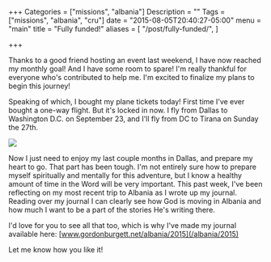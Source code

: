 +++
Categories = ["missions", "albania"]
Description = ""
Tags = ["missions", "albania", "cru"]
date = "2015-08-05T20:40:27-05:00"
menu = "main"
title = "Fully funded!"
aliases = [
  "/post/fully-funded/",
]

+++

Thanks to a good friend hosting an event last weekend, I have now reached my monthly goal!  And I have some room to spare!  I'm really thankful for everyone who's contributed to help me.  I'm excited to finalize my plans to begin this journey!

Speaking of which, I bought my plane tickets today!  First time I've ever bought a one-way flight.  But it's locked in now.  I fly from Dallas to Washington D.C. on September 23, and I'll fly from DC to Tirana on Sunday the 27th.

<img src="/images/2015/austrian-tickets.640x.png" ></img>

Now I just need to enjoy my last couple months in Dallas, and prepare my heart to go.  That part has been tough.  I'm not entirely sure how to prepare myself spiritually and mentally for this adventure, but I know a healthy amount of time in the Word will be very important.  This past week, I've been reflecting on my most recent trip to Albania as I wrote up my journal.  Reading over my journal I can clearly see how God is moving in Albania and how much I want to be a part of the stories He's writing there.

I'd love for you to see all that too, which is why I've made my journal available here: [www.gordonburgett.net/albania/2015](/albania/2015)

Let me know how you like it!
